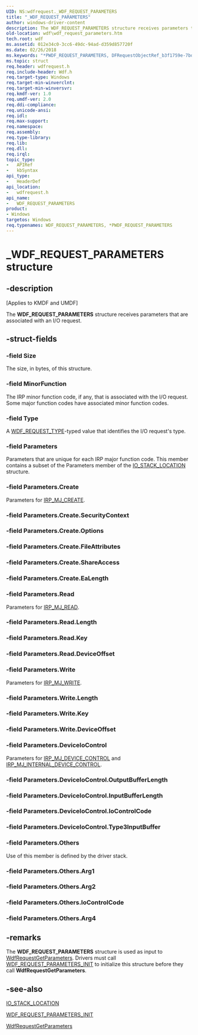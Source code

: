 ```yaml
---
UID: NS:wdfrequest._WDF_REQUEST_PARAMETERS
title: "_WDF_REQUEST_PARAMETERS"
author: windows-driver-content
description: The WDF_REQUEST_PARAMETERS structure receives parameters that are associated with an I/O request.
old-location: wdf\wdf_request_parameters.htm
tech.root: wdf
ms.assetid: 012e34c0-3cc6-49dc-94ad-d359d857720f
ms.date: 02/26/2018
ms.keywords: "*PWDF_REQUEST_PARAMETERS, DFRequestObjectRef_b3f1759e-7bdd-4222-8aea-502bd45e16bf.xml, PWDF_REQUEST_PARAMETERS, PWDF_REQUEST_PARAMETERS structure pointer, WDF_REQUEST_PARAMETERS, WDF_REQUEST_PARAMETERS structure, _WDF_REQUEST_PARAMETERS, kmdf.wdf_request_parameters, wdf.wdf_request_parameters, wdfrequest/PWDF_REQUEST_PARAMETERS, wdfrequest/WDF_REQUEST_PARAMETERS"
ms.topic: struct
req.header: wdfrequest.h
req.include-header: Wdf.h
req.target-type: Windows
req.target-min-winverclnt: 
req.target-min-winversvr: 
req.kmdf-ver: 1.0
req.umdf-ver: 2.0
req.ddi-compliance: 
req.unicode-ansi: 
req.idl: 
req.max-support: 
req.namespace: 
req.assembly: 
req.type-library: 
req.lib: 
req.dll: 
req.irql: 
topic_type:
-	APIRef
-	kbSyntax
api_type:
-	HeaderDef
api_location:
-	wdfrequest.h
api_name:
-	WDF_REQUEST_PARAMETERS
product:
- Windows
targetos: Windows
req.typenames: WDF_REQUEST_PARAMETERS, *PWDF_REQUEST_PARAMETERS
---
```


# _WDF_REQUEST_PARAMETERS structure


## -description


<p class="CCE_Message">[Applies to KMDF and UMDF]</p>

The <b>WDF_REQUEST_PARAMETERS</b> structure receives parameters that are associated with an I/O request.


## -struct-fields




### -field Size

The size, in bytes, of this structure.


### -field MinorFunction

The IRP minor function code, if any, that is associated with the I/O request. Some major function codes have associated minor function codes.


### -field Type

A <a href="https://msdn.microsoft.com/library/windows/hardware/ff552503">WDF_REQUEST_TYPE</a>-typed value that identifies the I/O request's type. 


### -field Parameters

Parameters that are unique for each IRP major function code. This member contains a subset of the Parameters member of the <a href="https://msdn.microsoft.com/library/windows/hardware/ff550659">IO_STACK_LOCATION</a> structure. 



### -field Parameters.Create

Parameters for <a href="https://msdn.microsoft.com/library/windows/hardware/ff548630">IRP_MJ_CREATE</a>.


### -field Parameters.Create.SecurityContext

 


### -field Parameters.Create.Options

 


### -field Parameters.Create.FileAttributes

 


### -field Parameters.Create.ShareAccess

 


### -field Parameters.Create.EaLength

 


### -field Parameters.Read

Parameters for <a href="https://msdn.microsoft.com/library/windows/hardware/ff549327">IRP_MJ_READ</a>.


### -field Parameters.Read.Length

 


### -field Parameters.Read.Key

 


### -field Parameters.Read.DeviceOffset

 


### -field Parameters.Write

Parameters for <a href="https://msdn.microsoft.com/library/windows/hardware/ff550819">IRP_MJ_WRITE</a>.


### -field Parameters.Write.Length

 


### -field Parameters.Write.Key

 


### -field Parameters.Write.DeviceOffset

 


### -field Parameters.DeviceIoControl

Parameters for <a href="https://msdn.microsoft.com/library/windows/hardware/ff548649">IRP_MJ_DEVICE_CONTROL</a> and <a href="https://msdn.microsoft.com/library/windows/hardware/ff550766">IRP_MJ_INTERNAL_DEVICE_CONTROL</a>.


### -field Parameters.DeviceIoControl.OutputBufferLength

 


### -field Parameters.DeviceIoControl.InputBufferLength

 


### -field Parameters.DeviceIoControl.IoControlCode

 


### -field Parameters.DeviceIoControl.Type3InputBuffer

 


### -field Parameters.Others

Use of this member is defined by the driver stack.


### -field Parameters.Others.Arg1

 


### -field Parameters.Others.Arg2

 


### -field Parameters.Others.IoControlCode

 


### -field Parameters.Others.Arg4

 




## -remarks



The <b>WDF_REQUEST_PARAMETERS</b> structure is used as input to <a href="https://msdn.microsoft.com/library/windows/hardware/ff549969">WdfRequestGetParameters</a>. Drivers must call <a href="https://msdn.microsoft.com/library/windows/hardware/ff552476">WDF_REQUEST_PARAMETERS_INIT</a> to initialize this structure before they call <b>WdfRequestGetParameters</b>.




## -see-also




<a href="https://msdn.microsoft.com/library/windows/hardware/ff550659">IO_STACK_LOCATION</a>



<a href="https://msdn.microsoft.com/library/windows/hardware/ff552476">WDF_REQUEST_PARAMETERS_INIT</a>



<a href="https://msdn.microsoft.com/library/windows/hardware/ff549969">WdfRequestGetParameters</a>
 

 

